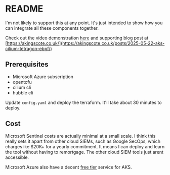 # README
I'm not likely to support this at any point. It's just intended to show how you can integrate all these components together.

Check out the video demonstration [here](https://www.youtube.com/watch?v=23YzfkZqeEY) and supporting blog post at [https://akingscote.co.uk/](https://akingscote.co.uk/posts/2025-05-22-aks-cilium-tetragon-ebpf/)

## Prerequisites
- Microsoft Azure subscription
- opentofu
- cilium cli
- hubble cli

Update `config.yaml` and deploy the terraform. It'll take about 30 minutes to deploy.

## Cost
Microsoft Sentinel costs are actually minimal at a small scale. I think this really sets it apart from other cloud SIEMs, such as Google SecOps, which charges ike $20K+ for a yearly commitment. It means I can deploy and learn the tool without having to remortgage. The other cloud SIEM tools just arent accessible.

Microsoft Azure also have a decent [free tier](https://learn.microsoft.com/en-us/azure/aks/free-standard-pricing-tiers) service for AKS.

